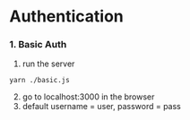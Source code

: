 # Authentication

### 1. Basic Auth

1. run the server

```shell
yarn ./basic.js
```

2. go to localhost:3000 in the browser
3. default username = user, password = pass

